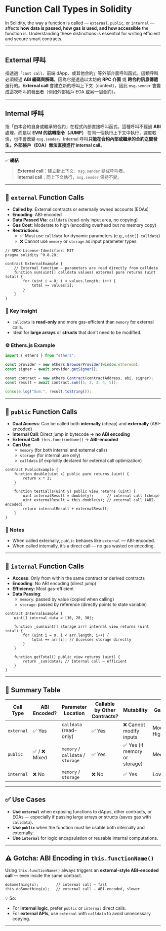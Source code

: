# Function Call Types in Solidity

In Solidity, the way a function is called — `external`, `public`, or `internal` — affects **how data is passed, how gas is used, and how accessible** the function is. Understanding these distinctions is essential for writing efficient and secure smart contracts.

---
## External 呼叫

指透過「`cast call`、前端 dApp、或其他合約」等外部介面呼叫函式。這類呼叫必須經過 **ABI 編碼與解碼**，因為它是透過以太坊的 **RPC 介面** 或 **跨合約訊息傳遞** 進行的。**External call** 會建立新的呼叫上下文（context），因此 `msg.sender` 會變成這次呼叫的發出者（例如外部帳戶 EOA 或另一個合約）。

---

## Internal 呼叫

指「由本合約自身或繼承的合約」在程式內部直接呼叫函式。這種呼叫不經過 **ABI** 處理，而是以 **EVM 的跳轉指令（JUMP）** 在同一個執行上下文中執行，速度較快，也不會改變 `msg.sender`。Internal 呼叫**只能在合約內部或繼承的合約之間發生，外部帳戶（EOA）無法直接進行 internal call**。

---

✅ **總結**
> **External call**：建立新上下文，`msg.sender` 變成呼叫者。  
> **Internal call**：同上下文執行，`msg.sender` 保持不變。

---

## 🔹 `external` Function Calls

- **Called by**: External contracts or externally owned accounts (EOAs)
- **Encoding**: ABI-encoded
- **Data Passed Via**: `calldata` (read-only input area, no copying)
- **Gas Cost**: Moderate to high (encoding overhead but no memory copy)
- **Restrictions**:
  - ✅ Must use `calldata` for dynamic parameters (e.g., `uint[] calldata`)
  - ❌ Cannot use `memory` or `storage` as input parameter types

```solidity
// SPDX-License-Identifier: MIT
pragma solidity ^0.8.28;

contract ExternalExample {
    // External function — parameters are read directly from calldata
    function sum(uint[] calldata values) external pure returns (uint total) {
        for (uint i = 0; i < values.length; i++) {
            total += values[i];
        }
    }
}
```

### 🧠 Key Insight
- `calldata` is **read-only** and more gas-efficient than `memory` for external calls.
- Ideal for **large arrays** or **structs** that don't need to be modified.

### ⚙️ Ethers.js Example
```javascript
import { ethers } from "ethers";

const provider = new ethers.BrowserProvider(window.ethereum);
const signer = await provider.getSigner();

const contract = new ethers.Contract(contractAddress, abi, signer);
const result = await contract.sum([1, 2, 3, 4, 5]);

console.log("Sum:", result.toString());
```

---

## 🔹 `public` Function Calls

- **Dual Access**: Can be called both **internally** (cheap) and **externally** (ABI-encoded)
- **Internal Call**: Direct jump in bytecode → **no ABI encoding**
- **External Call**: `this.functionName()` → **ABI-encoded**
- **Can Use**:
  - `memory` (for both internal and external calls)
  - `storage` (for internal use only)
  - `calldata` (if explicitly declared for external call optimization)

```solidity
contract PublicExample {
    function double(uint x) public pure returns (uint) {
        return x * 2;
    }

    function testCalls(uint y) public view returns (uint) {
        uint internalResult = double(y);      // internal call (cheap)
        uint externalResult = this.double(y); // external call (ABI-encoded)
        return internalResult + externalResult;
    }
}
```

### 🧩 Notes
- When called externally, `public` behaves like `external` — ABI-encoded.
- When called internally, it’s a direct call — no gas wasted on encoding.

---

## 🔹 `internal` Function Calls

- **Access**: Only from within the same contract or derived contracts
- **Encoding**: No ABI encoding (direct jump)
- **Efficiency**: Most gas-efficient
- **Data Passing**:
  - `memory`: passed by value (copied when calling)
  - `storage`: passed by reference (directly points to state variable)

```solidity
contract InternalExample {
    uint[] internal data = [10, 20, 30];

    function _sum(uint[] storage arr) internal view returns (uint total) {
        for (uint i = 0; i < arr.length; i++) {
            total += arr[i]; // Accesses storage directly
        }
    }

    function getTotal() public view returns (uint) {
        return _sum(data); // Internal call — efficient
    }
}
```

---

## 🧠 Summary Table

| Call Type   | ABI Encoded? | Parameter Location | Callable by Other Contracts? | Mutability | Gas Cost |
|--------------|--------------|--------------------|------------------------------|-------------|----------|
| `external`  | ✅ Yes        | `calldata` (read-only) | ✅ Yes | ❌ Cannot modify inputs | Moderate–High |
| `public`    | ✅ / ❌ Mixed | `memory` / `calldata` / `storage` | ✅ Yes | ✅ Yes (if memory or storage) | Medium |
| `internal`  | ❌ No         | `memory` / `storage` | ❌ No | ✅ Yes | Low |

---

## ✅ Use Cases

- **Use `external`** when exposing functions to dApps, other contracts, or EOAs — especially if passing large arrays or structs (saves gas with `calldata`).
- **Use `public`** when the function must be usable both internally and externally.
- **Use `internal`** for logic encapsulation or reusable internal computations.

---

## ⚠️ Gotcha: ABI Encoding in `this.functionName()`

Using `this.functionName()` always triggers an **external-style ABI-encoded call** — even inside the same contract.

```solidity
doSomething(x);        // internal call — fast
this.doSomething(x);   // external call — ABI-encoded, slower
```

💡 So:
- For **internal logic**, prefer `public` or `internal` direct calls.
- For **external APIs**, use `external` with `calldata` to avoid unnecessary copying.

---
